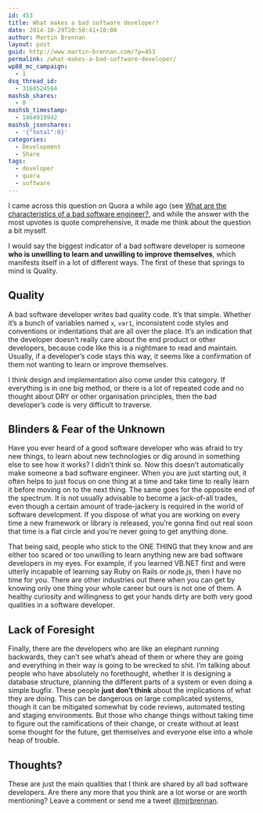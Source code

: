 ```yaml
---
id: 453
title: What makes a bad software developer?
date: 2014-10-29T20:50:41+10:00
author: Martin Brennan
layout: post
guid: http://www.martin-brennan.com/?p=453
permalink: /what-makes-a-bad-software-developer/
wp88_mc_campaign:
  - 1
dsq_thread_id:
  - 3168524564
mashsb_shares:
  - 0
mashsb_timestamp:
  - 1464919942
mashsb_jsonshares:
  - '{"total":0}'
categories:
  - Development
  - Share
tags:
  - developer
  - quora
  - software
---
```

I came across this question on Quora a while ago (see [What are the characteristics of a bad software engineer?](http://www.quora.com/What-are-the-characteristics-of-a-bad-software-engineer), and while the answer with the most upvotes is quote comprehensive, it made me think about the question a bit myself.

I would say the biggest indicator of a bad software developer is someone **who is unwilling to learn and unwilling to improve themselves**, which manifests itself in a lot of different ways. The first of these that springs to mind is Quality.<!--more-->

## Quality

A bad software developer writes bad quality code. It&#8217;s that simple. Whether it&#8217;s a bunch of variables named `x`, `var1`, inconsistent code styles and conventions or indentations that are all over the place. It&#8217;s an indication that the developer doesn&#8217;t really care about the end product or other developers, because code like this is a nightmare to read and maintain. Usually, if a developer&#8217;s code stays this way, it seems like a confirmation of them not wanting to learn or improve themselves.

I think design and implementation also come under this category. If everything is in one big method, or there is a lot of repeated code and no thought about DRY or other organisation principles, then the bad developer&#8217;s code is very difficult to traverse.

## Blinders & Fear of the Unknown

Have you ever heard of a good software developer who was afraid to try new things, to learn about new technologies or dig around in something else to see how it works? I didn&#8217;t think so. Now this doesn&#8217;t automatically make someone a bad software engineer. When you are just starting out, it often helps to just focus on one thing at a time and take time to really learn it before moving on to the next thing. The same goes for the opposite end of the spectrum. It is not usually advisable to become a jack-of-all trades, even though a certain amount of trade-jackery is required in the world of software development. If you dispose of what you are working on every time a new framework or library is released, you&#8217;re gonna find out real soon that time is a flat circle and you&#8217;re never going to get anything done.

That being said, people who stick to the ONE THING that they know and are either too scared or too unwilling to learn anything new are bad software developers in my eyes. For example, if you learned VB.NET first and were utterly incapable of learning say Ruby on Rails or node.js, then I have no time for you. There are other industries out there when you can get by knowing only one thing your whole career but ours is not one of them. A healthy curiosity and willingness to get your hands dirty are both very good qualities in a software developer.

## Lack of Foresight

Finally, there are the developers who are like an elephant running backwards, they can&#8217;t see what&#8217;s ahead of them or where they are going and everything in their way is going to be wrecked to shit. I&#8217;m talking about people who have absolutely no forethought, whether it is designing a database structure, planning the different parts of a system or even doing a simple bugfix. These people **just don&#8217;t think** about the implications of what they are doing. This can be dangerous on large complicated systems, though it can be mitigated somewhat by code reviews, automated testing and staging environments. But those who change things without taking time to figure out the ramifications of their change, or create without at least some thought for the future, get themselves and everyone else into a whole heap of trouble.

## Thoughts?

These are just the main qualities that I think are shared by all bad software developers. Are there any more that you think are a lot worse or are worth mentioning? Leave a comment or send me a tweet [@mjrbrennan](https://twitter.com/mjrbrennan).
